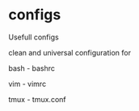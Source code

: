 # configs

Usefull configs

clean and universal configuration for

bash - bashrc

vim - vimrc

tmux - tmux.conf
